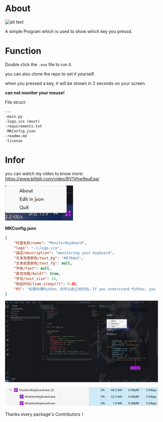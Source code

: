 # About
![alt text](logo.ico)

A simple Program which is used to show which key you pressd.

# Function

Double click the `.exe` file to run it.

you can also clone the repo to set it yourself.

when you pressed a key, it will be shown in 2 seconds on your screen.

**can not monitor your mouse!**

File struct:
~~~
---
-main.py
-logo.ico (must)
-requirements.txt
-MKConfig.json
-readme.md
-license
~~~

# Infor
you can watch my video to know more: https://www.bilibili.com/video/BV1Vhw9euEqa/

![alt text](image.png)

**MKConfig.json**
~~~json
{
    "托盘名称/name": "MonitorKeyboard",
    "logo": ".\\logo.ico",
    "描述/description": "monitoring your keyboard",
    "文本背景颜色/text_bg": "#870eb3",
    "文本前景颜色/text_fg": null,
    "字体/font": null,
    "是否加粗/bold?": true,
    "字号/text_size": 24,
    "响应时间/time.sleep(?)": 0.05,
    "PS": "如果你懂Python，你可以自己改代码。If you understand Python, you can modify the code yourself."
}
~~~
![alt text](image-1.png)

![alt text](image-2.png)

Thanks every package's Contributors！
